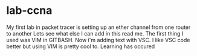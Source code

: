 # lab-ccna
My first lab in packet tracer is setting up an ether channel from one router to another
Lets see what else I can add in this read me.
The first thing I used was VIM in GITBASH. Now i'm adding text with VSC. I like VSC code better but using VIM is pretty cool to. Learning has occured
